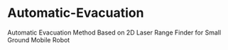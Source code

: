 # Automatic-Evacuation
Automatic Evacuation Method Based on 2D Laser Range Finder for Small Ground Mobile Robot
